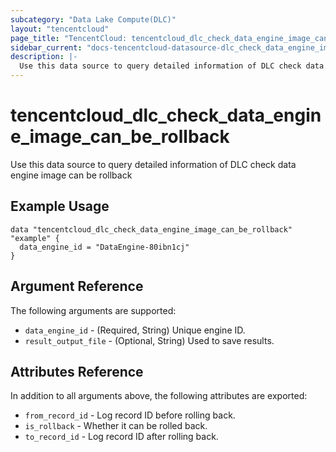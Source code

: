 ```yaml
---
subcategory: "Data Lake Compute(DLC)"
layout: "tencentcloud"
page_title: "TencentCloud: tencentcloud_dlc_check_data_engine_image_can_be_rollback"
sidebar_current: "docs-tencentcloud-datasource-dlc_check_data_engine_image_can_be_rollback"
description: |-
  Use this data source to query detailed information of DLC check data engine image can be rollback
---
```


# tencentcloud_dlc_check_data_engine_image_can_be_rollback

Use this data source to query detailed information of DLC check data engine image can be rollback

## Example Usage

```hcl
data "tencentcloud_dlc_check_data_engine_image_can_be_rollback" "example" {
  data_engine_id = "DataEngine-80ibn1cj"
}
```

## Argument Reference

The following arguments are supported:

* `data_engine_id` - (Required, String) Unique engine ID.
* `result_output_file` - (Optional, String) Used to save results.

## Attributes Reference

In addition to all arguments above, the following attributes are exported:

* `from_record_id` - Log record ID before rolling back.
* `is_rollback` - Whether it can be rolled back.
* `to_record_id` - Log record ID after rolling back.



